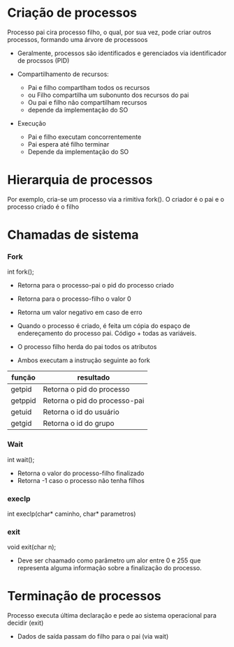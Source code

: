 # Criação de processos

Processo pai cira processo filho, o qual, por sua vez, pode criar outros processos, formando uma árvore de processoos

- Geralmente, processos são identificados e gerenciados via identificador de procssos (PID)
- Compartilhamento de recursos:
    - Pai e filho compartlham todos os recursos
    - ou Filho compartilha um subonunto dos recursos do pai
    - Ou pai e filho não compartilham recursos
    - depende da implementação do SO

- Execução
    - Pai e filho executam concorrentemente
    - Pai espera até filho terminar
    - Depende da implementação do SO

# Hierarquia de processos

Por exemplo, cria-se um processo via a rimitiva fork(). O criador é o pai e o processo criado é o filho

# Chamadas de sistema

### Fork

int fork();

- Retorna para o processo-pai o pid do processo criado
- Retorna para o processo-filho o valor 0
- Retorna um valor negativo em caso de erro

- Quando o processo é criado, é feita um cópia do espaço de endereçamento do processo pai. Código + todas as variáveis.
- O processo filho herda do pai todos os atributos
- Ambos executam a instrução seguinte ao fork

| função | resultado |
| ------ | --------- |
| getpid | Retorna o pid do processo |
| getppid | Retorna o pid do processo-pai |
| getuid | Retorna o id do usuário |
| getgid | Retorna o id do grupo |

### Wait

int wait();

- Retorna o valor do processo-filho finalizado
- Retorna -1 caso o processo não tenha filhos

### execlp

int execlp(char* caminho, char* parametros)

### exit

void exit(char n);

- Deve ser chaamado como parâmetro um alor entre 0 e 255 que representa alguma informação sobre a finalização do processo.

# Terminação de processos

Processo executa última declaração e pede ao sistema operacional para decidir (exit)

- Dados de saída passam do filho para o pai (via wait)

